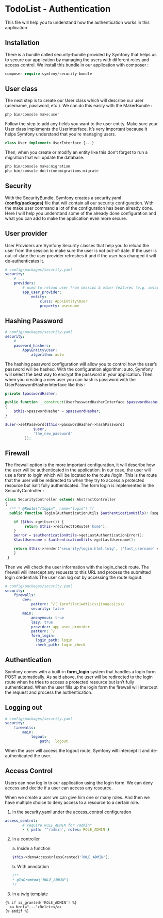 # TodoList - Authentication

This file will help you to understand how the authentication works in this application.

## Installation 

There is a bundle called security-bundle provided by Symfony that helps us to secure our application by managing the users with different roles and access control.
We install this bundle in our application with composer : 

```php 
composer require symfony/security-bundle
```

## User class 

The next step is to create our User class which will describe our user (username, password, etc.). 
We can do this easily with the MakerBundle :
 
```php
php bin/console make:user
```

Follow the step to add any fields you want to the user entity. Make sure your User class implements the UserInterface. 
It’s very important because it helps Symfony understand that you're managing users.

```php 
class User implements UserInterface {...}
```

Then, when you create or modify an entity like this don't forget to run a migration that will update the database. 

```php
php bin/console make:migration
php bin/console doctrine:migrations:migrate
```

## Security

With the SecurityBundle, Symfony creates a security.yaml **(config/packages)** file that will contain all our security configuration.
With the make:user command a lot of the configuration has been already done. Here I will help you understand some of the already done configuration 
and what you can add to make the application even more secure.

## User provider

User Providers are Symfony Security classes that  help you to reload the user from the session to make sure the user is not out-of-date. 
If the user is out-of-date the user provider refreshes it and if the user has changed it will de-authenticates it.  

```yaml
# config/packages/security.yaml
security:
    # ...
    providers:
        # used to reload user from session & other features (e.g. switch_user)
        app_user_provider:
            entity:
                class: App\Entity\User
                property: username
```

## Hashing Password

```yaml
# config/packages/security.yaml
security:
    # ...
    password_hashers:
        App\Entity\User:
            algorithm: auto
```

The hashing password configuration will allow you to control how the user’s password will be hashed. With the configuration algorithm: auto, 
Symfony will select the best way to encrypt the password in your application. Then when you creating a new user you can hash is password with 
the UserPasswordHasherInterface like this : 

```php
private $passwordHasher;

public function __construct(UserPasswordHasherInterface $passwordHasher)
{         
    $this->passwordHasher = $passwordHasher;
}

$user->setPassword($this->passwordHasher->hashPassword(
             $user,
             'the_new_password'
         ));
```

## Firewall

The firewall option is the more important configuration, it will describe how the user will be authenticated in the application. 
In our case, the user will use a form to login which will be located to the route /login. This is the route that the user will be redirected to when they try to access 
a protected resource but isn’t fully authenticated. The form login is implemented in the SecurityController :

```php
class SecurityController extends AbstractController 
{ 
  /** * @Route("/login", name="login") */ 
  public function login(AuthenticationUtils $authenticationUtils): Response { 

    if ($this->getUser()) {
         return $this->redirectToRoute('home'); 
    } 
    $error = $authenticationUtils->getLastAuthenticationError();
    $lastUsername = $authenticationUtils->getLastUsername(); 

    return $this->render('security/login.html.twig', ['last_username' => $lastUsername,  'error' => $error]  ); 
    } 
 }
```

Then we will check the user information with the login_check route. The firewall will intercept any requests to this URL and process the submitted login credentials
The user can log out by accessing the route logout.

```yaml
# config/packages/security.yaml
security:
    firewalls:
        dev:
            pattern: ^/(_(profiler|wdt)|css|images|js)/
            security: false
        main:
            anonymous: true
            lazy: true
            provider: app_user_provider
            pattern: ^/
            form_login: 
              login_path: login 
              check_path: login_check 
```

## Authentication 

Symfony comes with a built-in **form_login** system that handles a login form POST automatically.
As said above, the user will be redirected to the login route when he tries to access a protected resource but isn’t fully authenticated.
When the user fills up the login form the firewall will intercept the request and process the authentication.

## Logging out 

```yaml
# config/packages/security.yaml
security:
    firewalls:
        main:
            logout:
                path:  logout
```

When the user will access the logout route, Symfony will intercept it and de-authenticated the user.

## Access Control

Users can now log in to our application using the login form. We can deny access and decide if a user can access any resource. 

When we create a user we can give him one or many roles. And then we have multiple choice to deny access to a resource to a certain role. 

1. In the security.yaml under the access_control configuration
```yaml
access_control:
        # require ROLE_ADMIN for /admin*
        - { path: '^/admin', roles: ROLE_ADMIN }
```

2. In a controller

    a. Inside a function

    ```php
    $this->denyAccessUnlessGranted('ROLE_ADMIN');
    ```
    b. With annotation

    ```php
    /**
    * @IsGranted("ROLE_ADMIN")
    */
    ```
  
3. In a twig template 
  ```twig
  {% if is_granted('ROLE_ADMIN') %}
    <a href="...">Delete</a>
  {% endif %}
  ````
